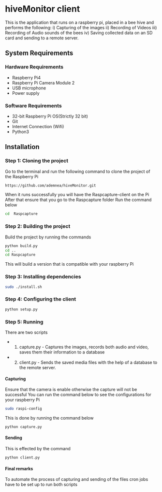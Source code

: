 # hiveMonitor client
This is the application that runs on a raspberry pi, placed in a bee hive and performs the following: 
i) Capturing of the images
ii) Recording of Videos
iii) Recording of Audio sounds of the bees
iv) Saving collected data on an SD card and sending to a remote server.

## System Requirements
### Hardware Requirements
- Raspberry Pi4 
- Raspberry Pi Camera Module 2
- USB microphone
- Power supply
### Software Requirements
- 32-bit Raspberry Pi OS(Strictly 32 bit)
- Git
- Internet Connection (Wifi)
- Python3 
## Installation
### Step 1: Cloning the project
Go to the terminal and run the following command to clone the project of the Raspberry Pi

```sh
https://github.com/ademnea/hiveMonitor.git
```
When it runs successfully you will have the Raspcapture-client on the Pi
After that ensure that you go to the Raspcapture folder 
Run the command below
```sh
cd  Raspcapture
```
### Step 2: Building the project
Build the project by running the commands
```sh
python build.py 
cd ..
cd Raspcapture
```
This will build a version that is compatible with your raspberry Pi
### Step 3: Installing dependencies
```sh
sudo ./install.sh
```
### Step 4: Configuring the client
```sh
python setup.py
```
### Step 5: Running
There are two scripts 
- 1. capture.py - Captures the images, records both audio and video, saves them their information to a database
- 2. client.py - Sends the saved media files with the help of a database to the remote server.

#### Capturing
Ensure that the camera is enable otherwise the capture will not be successful
You can run the command below to see the configurations for your raspberry Pi
```sh
sudo raspi-config
```
This is done by running the command below
```sh
python capture.py
```
#### Sending
This is effected by the command 
```sh
python client.py
```
#### Final remarks
To automate the process of capturing and sending of the files cron jobs have to be set up to
run both scripts



